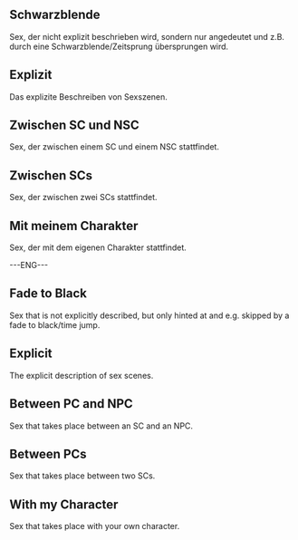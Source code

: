 ## Schwarzblende
Sex, der nicht explizit beschrieben wird, sondern nur angedeutet und z.B. durch eine Schwarzblende/Zeitsprung übersprungen wird.

## Explizit
Das explizite Beschreiben von Sexszenen.

## Zwischen SC und NSC
Sex, der zwischen einem SC und einem NSC stattfindet.

## Zwischen SCs
Sex, der zwischen zwei SCs stattfindet.

## Mit meinem Charakter
Sex, der mit dem eigenen Charakter stattfindet.

---ENG---

## Fade to Black
Sex that is not explicitly described, but only hinted at and e.g. skipped by a fade to black/time jump.

## Explicit
The explicit description of sex scenes.

## Between PC and NPC
Sex that takes place between an SC and an NPC.

## Between PCs
Sex that takes place between two SCs.

## With my Character
Sex that takes place with your own character.